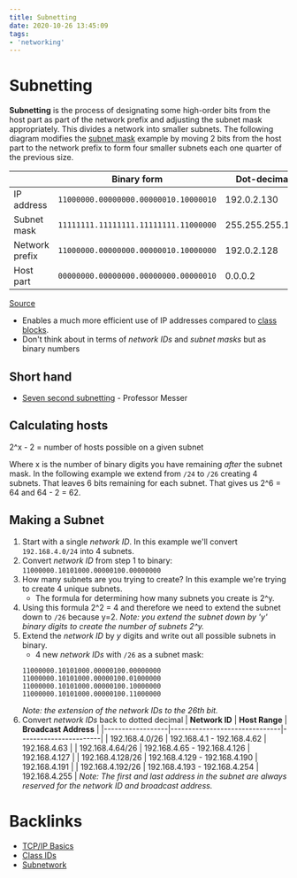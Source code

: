 ```yaml
---
title: Subnetting
date: 2020-10-26 13:45:09
tags:
- 'networking'
---
```


# Subnetting

**Subnetting** is the process of designating some high-order bits from the host part as part of the network prefix and adjusting the subnet mask appropriately. This divides a network into smaller subnets. The following diagram modifies the [subnet mask](20201026131055-subnet-mask.md) example by moving 2 bits from the host part to the network prefix to form four smaller subnets each one quarter of the previous size. 

|                | **Binary form**                       | **Dot-decimal** |
|----------------|---------------------------------------|-----------------|
| IP address     | `11000000.00000000.00000010.10000010` | 192.0.2.130     |
| Subnet mask    | `11111111.11111111.11111111.11000000` | 255.255.255.192 |
| Network prefix | `11000000.00000000.00000010.10000000` | 192.0.2.128     |
| Host part      | `00000000.00000000.00000000.00000010` | 0.0.0.2         |

[Source](https://en.wikipedia.org/wiki/Subnetwork#Subnetting)

* Enables a much more efficient use of IP addresses compared to [class blocks](20201026132644-class-ids.md).
* Don't think about in terms of _network IDs_ and _subnet masks_ but as binary numbers 

## Short hand

* [Seven second subnetting](https://www.youtube.com/watch?v=ZxAwQB8TZsM) - Professor Messer

## Calculating hosts

2^x - 2 = number of hosts possible on a given subnet

Where x is the number of binary digits you have remaining _after_ the subnet
mask. In the following example we extend from `/24` to `/26` creating 4 subnets.
That leaves 6 bits remaining for each subnet. That gives us 2^6 = 64 and 
64 - 2 = 62.

## Making a Subnet

1. Start with a single _network ID_. In this example we'll convert
	 `192.168.4.0/24` into 4 subnets.
2. Convert _network ID_ from step 1 to binary:
	 `11000000.10101000.00000100.00000000`
3. How many subnets are you trying to create? In this example we're trying to
	 create 4 unique subnets.
	 + The formula for determining how many subnets you create is 2^y.
4. Using this formula 2^2 = 4 and therefore we need to extend the subnet down to
   `/26` because y=2. 
   _Note: you extend the subnet down by 'y' binary digits to create the number of subnets 2^y._ 
5. Extend the _network ID_ by _y_ digits and write out all possible subnets in
	 binary. 
	 + 4 new _network IDs_ with `/26` as a subnet mask:
	 ```
	 11000000.10101000.00000100.00000000
	 11000000.10101000.00000100.01000000
	 11000000.10101000.00000100.10000000
	 11000000.10101000.00000100.11000000
	 ```
	 _Note: the extension of the network IDs to the 26th bit._
6. Convert _network IDs_ back to dotted decimal
	 | **Network ID**   | **Host Range**                | **Broadcast Address** |
	 |------------------|-------------------------------|-----------------------|
	 | 192.168.4.0/26   | 192.168.4.1 - 192.168.4.62    | 192.168.4.63          |
	 | 192.168.4.64/26  | 192.168.4.65 - 192.168.4.126  | 192.168.4.127         |
	 | 192.168.4.128/26 | 192.168.4.129 - 192.168.4.190 | 192.168.4.191         |
	 | 192.168.4.192/26 | 192.168.4.193 - 192.168.4.254 | 192.168.4.255         |
	 _Note: The first and last address in the subnet are always reserved for the
	 network ID and broadcast address._

# Backlinks

- [TCP/IP Basics](20201020131953-tcp-ip-basics.md)
- [Class IDs](20201026132644-class-ids.md)
- [Subnetwork](20210627102200-subnetwork.md)
